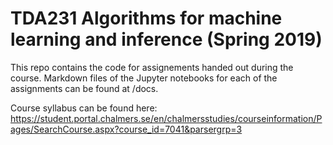 # TDA231 Algorithms for machine learning and inference (Spring 2019)

This repo contains the code for assignements handed out during the course. Markdown files of the Jupyter notebooks for each of the assignments can be found at /docs.

Course syllabus can be found here:
https://student.portal.chalmers.se/en/chalmersstudies/courseinformation/Pages/SearchCourse.aspx?course_id=7041&parsergrp=3
